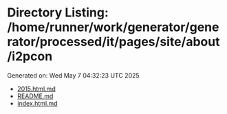 # Directory Listing: /home/runner/work/generator/generator/processed/it/pages/site/about/i2pcon
Generated on: Wed May  7 04:32:23 UTC 2025

- [2015.html.md](2015.html.md)
- [README.md](README.md)
- [index.html.md](index.html.md)
